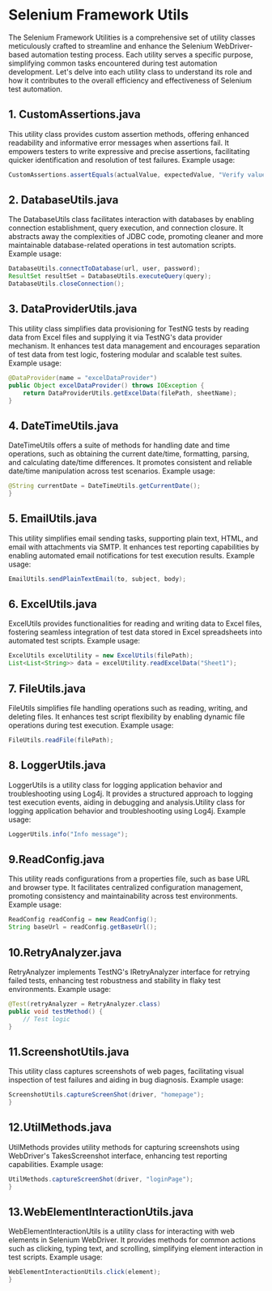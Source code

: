 # **Selenium Framework Utils**

The Selenium Framework Utilities is a comprehensive set of utility classes meticulously crafted to streamline and enhance the Selenium WebDriver-based automation testing process. Each utility serves a specific purpose, simplifying common tasks encountered during test automation development. Let's delve into each utility class to understand its role and how it contributes to the overall efficiency and effectiveness of Selenium test automation.

## 1. CustomAssertions.java
This utility class provides custom assertion methods, offering enhanced readability and informative error messages when assertions fail. It empowers testers to write expressive and precise assertions, facilitating quicker identification and resolution of test failures.
Example usage:
```java
CustomAssertions.assertEquals(actualValue, expectedValue, "Verify value equality");
```

## 2. DatabaseUtils.java
The DatabaseUtils class facilitates interaction with databases by enabling connection establishment, query execution, and connection closure. It abstracts away the complexities of JDBC code, promoting cleaner and more maintainable database-related operations in test automation scripts.
Example usage:
```java
DatabaseUtils.connectToDatabase(url, user, password);
ResultSet resultSet = DatabaseUtils.executeQuery(query);
DatabaseUtils.closeConnection();
```

## 3. DataProviderUtils.java
This utility class simplifies data provisioning for TestNG tests by reading data from Excel files and supplying it via TestNG's data provider mechanism. It enhances test data management and encourages separation of test data from test logic, fostering modular and scalable test suites.
Example usage:
```java
@DataProvider(name = "excelDataProvider")
public Object excelDataProvider() throws IOException {
    return DataProviderUtils.getExcelData(filePath, sheetName);
}
```

## 4. DateTimeUtils.java
DateTimeUtils offers a suite of methods for handling date and time operations, such as obtaining the current date/time, formatting, parsing, and calculating date/time differences. It promotes consistent and reliable date/time manipulation across test scenarios.
Example usage:
```java
@String currentDate = DateTimeUtils.getCurrentDate();
}
```

## 5. EmailUtils.java

This utility simplifies email sending tasks, supporting plain text, HTML, and email with attachments via SMTP. It enhances test reporting capabilities by enabling automated email notifications for test execution results.
Example usage:
```java
EmailUtils.sendPlainTextEmail(to, subject, body);
```

## 6. ExcelUtils.java
ExcelUtils provides functionalities for reading and writing data to Excel files, fostering seamless integration of test data stored in Excel spreadsheets into automated test scripts.
Example usage:
```java
ExcelUtils excelUtility = new ExcelUtils(filePath);
List<List<String>> data = excelUtility.readExcelData("Sheet1");
```

## 7. FileUtils.java
FileUtils simplifies file handling operations such as reading, writing, and deleting files. It enhances test script flexibility by enabling dynamic file operations during test execution.
Example usage:
```java
FileUtils.readFile(filePath);
```
## 8. LoggerUtils.java
LoggerUtils is a utility class for logging application behavior and troubleshooting using Log4j. It provides a structured approach to logging test execution events, aiding in debugging and analysis.Utility class for logging application behavior and troubleshooting using Log4j.
Example usage:
```java
LoggerUtils.info("Info message");
```

## 9.ReadConfig.java
This utility reads configurations from a properties file, such as base URL and browser type. It facilitates centralized configuration management, promoting consistency and maintainability across test environments.
Example usage:
```java
ReadConfig readConfig = new ReadConfig();
String baseUrl = readConfig.getBaseUrl();
```
## 10.RetryAnalyzer.java
RetryAnalyzer implements TestNG's IRetryAnalyzer interface for retrying failed tests, enhancing test robustness and stability in flaky test environments.
Example usage:
```java
@Test(retryAnalyzer = RetryAnalyzer.class)
public void testMethod() {
    // Test logic
}
```

## 11.ScreenshotUtils.java
This utility class captures screenshots of web pages, facilitating visual inspection of test failures and aiding in bug diagnosis.
Example usage:
```java
ScreenshotUtils.captureScreenShot(driver, "homepage");
}
```

## 12.UtilMethods.java
UtilMethods provides utility methods for capturing screenshots using WebDriver's TakesScreenshot interface, enhancing test reporting capabilities.
Example usage:
```java
UtilMethods.captureScreenShot(driver, "loginPage");
}
```

## 13.WebElementInteractionUtils.java
WebElementInteractionUtils is a utility class for interacting with web elements in Selenium WebDriver. It provides methods for common actions such as clicking, typing text, and scrolling, simplifying element interaction in test scripts.
Example usage:
```java
WebElementInteractionUtils.click(element);
}
```


